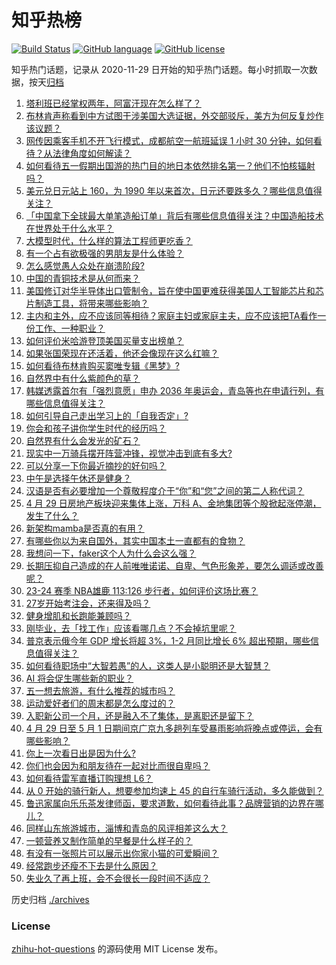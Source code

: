 # 知乎热榜
[![Build Status](https://github.com/ToWeLong/zhihu-hot-questions/workflows/CI/badge.svg)](https://github.com/ToWeLong/zhihu-hot-questions/actions)
[![GitHub language](https://img.shields.io/badge/language-golang-orange.svg)](https://golang.org/)
[![GitHub license](https://img.shields.io/github/license/ToWeLong/zhihu-hot-questions)](https://github.com/ToWeLong/zhihu-hot-questions/blob/main/LICENSE)

知乎热门话题，记录从 2020-11-29 日开始的知乎热门话题。每小时抓取一次数据，按天[归档](./archives)

<!-- BEGIN -->

1. [塔利班已经掌权两年，阿富汗现在怎么样了？](https://www.zhihu.com/question/653732218)
1. [布林肯声称看到中方试图干涉美国大选证据，外交部驳斥，美方为何反复炒作该议题？](https://www.zhihu.com/question/654484679)
1. [网传因乘客手机不开飞行模式，成都航空一航班延误 1 小时 30 分钟，如何看待？从法律角度如何解读？](https://www.zhihu.com/question/654480247)
1. [如何看待五一假期出国游的热门目的地日本依然排名第一？他们不怕核辐射吗？](https://www.zhihu.com/question/654266420)
1. [美元兑日元站上 160，为 1990 年以来首次，日元还要跌多久？哪些信息值得关注？](https://www.zhihu.com/question/654461447)
1. [「中国拿下全球最大单笔造船订单」背后有哪些信息值得关注？中国造船技术在世界处于什么水平？](https://www.zhihu.com/question/654474563)
1. [大模型时代，什么样的算法工程师更吃香？](https://www.zhihu.com/question/652499873)
1. [有一个占有欲极强的男朋友是什么体验？](https://www.zhihu.com/question/529061204)
1. [怎么感觉愚人众处在崩溃阶段?](https://www.zhihu.com/question/654320629)
1. [中国的青铜技术是从何而来？](https://www.zhihu.com/question/565081763)
1. [美国修订对华半导体出口管制令，旨在使中国更难获得美国人工智能芯片和芯片制造工具，将带来哪些影响？](https://www.zhihu.com/question/650881909)
1. [主内和主外，应不应该同等相待？家庭主妇或家庭主夫，应不应该把TA看作一份工作、一种职业？](https://www.zhihu.com/question/653556538)
1. [如何评价米哈游登顶美国买量支出榜单？](https://www.zhihu.com/question/654507548)
1. [如果张国荣现在还活着，他还会像现在这么红嘛？](https://www.zhihu.com/question/264566563)
1. [如何看待布林肯购买窦唯专辑《黑梦》?](https://www.zhihu.com/question/654283556)
1. [自然界中有什么紫颜色的草？](https://www.zhihu.com/question/654515642)
1. [韩媒透露首尔有「强烈意愿」申办 2036 年奥运会，青岛等也在申请行列，有哪些信息值得关注？](https://www.zhihu.com/question/654488511)
1. [如何引导自己走出学习上的「自我否定」?](https://www.zhihu.com/question/654214100)
1. [你会和孩子讲你学生时代的经历吗？](https://www.zhihu.com/question/654368910)
1. [自然界有什么会发光的矿石？](https://www.zhihu.com/question/654515773)
1. [现实中一万骑兵摆开阵营冲锋，视觉冲击到底有多大?](https://www.zhihu.com/question/653780982)
1. [可以分享一下你最近摘抄的好句吗？](https://www.zhihu.com/question/650449797)
1. [中午是选择午休还是健身？](https://www.zhihu.com/question/652333973)
1. [汉语是否有必要增加一个尊敬程度介于“你”和“您”之间的第二人称代词？](https://www.zhihu.com/question/654082428)
1. [4 月 29 日房地产板块迎来集体上涨，万科 A、金地集团等个股掀起涨停潮，发生了什么？](https://www.zhihu.com/question/654480385)
1. [新架构mamba是否真的有用？](https://www.zhihu.com/question/644452681)
1. [有哪些你以为来自国外，其实中国本土一直都有的食物？](https://www.zhihu.com/question/653110880)
1. [我想问一下，faker这个人为什么会这么强？](https://www.zhihu.com/question/59056523)
1. [长期压抑自己造成的在人前唯唯诺诺、自卑、气色形象差，要怎么调适或改善呢？](https://www.zhihu.com/question/654322473)
1. [23-24 赛季 NBA雄鹿 113:126 步行者，如何评价这场比赛？](https://www.zhihu.com/question/654448248)
1. [27岁开始考注会，还来得及吗？](https://www.zhihu.com/question/654154550)
1. [健身增肌和长跑能兼顾吗？](https://www.zhihu.com/question/653858733)
1. [刚毕业，去「找工作」应该看哪几点？不会掉坑里呢？](https://www.zhihu.com/question/654149354)
1. [普京表示俄今年 GDP 增长将超 3%，1-2 月同比增长 6% 超出预期，哪些信息值得关注？](https://www.zhihu.com/question/654375141)
1. [如何看待职场中“大智若愚”的人，这类人是小聪明还是大智慧？](https://www.zhihu.com/question/654221874)
1. [AI 将会促生哪些新的职业？](https://www.zhihu.com/question/652499520)
1. [五一想去旅游，有什么推荐的城市吗？](https://www.zhihu.com/question/653202581)
1. [运动爱好者们的周末都是怎么度过的？](https://www.zhihu.com/question/653429548)
1. [入职新公司一个月，还是融入不了集体，是离职还是留下？](https://www.zhihu.com/question/652173254)
1. [4 月 29 日至 5 月 1 日期间京广京九多趟列车受暴雨影响将晚点或停运，会有哪些影响？](https://www.zhihu.com/question/654480091)
1. [你上一次看日出是因为什么?](https://www.zhihu.com/question/652244997)
1. [你们也会因为和朋友待在一起对比而很自卑吗？](https://www.zhihu.com/question/654325071)
1. [如何看待雷军直播订购理想 L6？](https://www.zhihu.com/question/654392074)
1. [从 0 开始的骑行新人，想要参加均速上 45 的自行车骑行活动，多久能做到？](https://www.zhihu.com/question/653135005)
1. [鲁迅家属向乐乐茶发律师函，要求道歉，如何看待此事？品牌营销的边界在哪儿？](https://www.zhihu.com/question/654479605)
1. [同样山东旅游城市，淄博和青岛的风评相差这么大？](https://www.zhihu.com/question/654371773)
1. [一顿营养又制作简单的早餐是什么样子的？](https://www.zhihu.com/question/653888805)
1. [有没有一张照片可以展示出你家小猫的可爱瞬间？](https://www.zhihu.com/question/652221285)
1. [经常跑步还瘦不下去是什么原因？](https://www.zhihu.com/question/652769350)
1. [失业久了再上班，会不会很长一段时间不适应？](https://www.zhihu.com/question/654167703)

<!-- END -->

历史归档 [./archives](./archives)


### License
[zhihu-hot-questions](https://github.com/towelong/zhihu-hot-questions) 的源码使用 MIT License 发布。